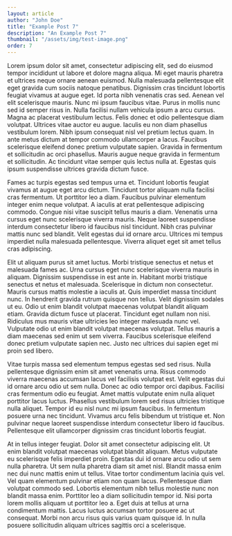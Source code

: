 ```yaml
---
layout: article
author: "John Doe"
title: "Example Post 7"
description: "An Example Post 7"
thumbnail: "/assets/img/test-image.png"
order: 7
---
```


Lorem ipsum dolor sit amet, consectetur adipiscing elit, sed do eiusmod tempor incididunt ut labore et dolore magna aliqua. Mi eget mauris pharetra et ultrices neque ornare aenean euismod. Nulla malesuada pellentesque elit eget gravida cum sociis natoque penatibus. Dignissim cras tincidunt lobortis feugiat vivamus at augue eget. Id porta nibh venenatis cras sed. Aenean vel elit scelerisque mauris. Nunc mi ipsum faucibus vitae. Purus in mollis nunc sed id semper risus in. Nulla facilisi nullam vehicula ipsum a arcu cursus. Magna ac placerat vestibulum lectus. Felis donec et odio pellentesque diam volutpat. Ultrices vitae auctor eu augue. Iaculis eu non diam phasellus vestibulum lorem. Nibh ipsum consequat nisl vel pretium lectus quam. In ante metus dictum at tempor commodo ullamcorper a lacus. Faucibus scelerisque eleifend donec pretium vulputate sapien. Gravida in fermentum et sollicitudin ac orci phasellus. Mauris augue neque gravida in fermentum et sollicitudin. Ac tincidunt vitae semper quis lectus nulla at. Egestas quis ipsum suspendisse ultrices gravida dictum fusce.

Fames ac turpis egestas sed tempus urna et. Tincidunt lobortis feugiat vivamus at augue eget arcu dictum. Tincidunt tortor aliquam nulla facilisi cras fermentum. Ut porttitor leo a diam. Faucibus pulvinar elementum integer enim neque volutpat. A iaculis at erat pellentesque adipiscing commodo. Congue nisi vitae suscipit tellus mauris a diam. Venenatis urna cursus eget nunc scelerisque viverra mauris. Neque laoreet suspendisse interdum consectetur libero id faucibus nisl tincidunt. Nibh cras pulvinar mattis nunc sed blandit. Velit egestas dui id ornare arcu. Ultrices mi tempus imperdiet nulla malesuada pellentesque. Viverra aliquet eget sit amet tellus cras adipiscing.

Elit ut aliquam purus sit amet luctus. Morbi tristique senectus et netus et malesuada fames ac. Urna cursus eget nunc scelerisque viverra mauris in aliquam. Dignissim suspendisse in est ante in. Habitant morbi tristique senectus et netus et malesuada. Scelerisque in dictum non consectetur. Mauris cursus mattis molestie a iaculis at. Quis imperdiet massa tincidunt nunc. In hendrerit gravida rutrum quisque non tellus. Velit dignissim sodales ut eu. Odio ut enim blandit volutpat maecenas volutpat blandit aliquam etiam. Gravida dictum fusce ut placerat. Tincidunt eget nullam non nisi. Ridiculus mus mauris vitae ultricies leo integer malesuada nunc vel. Vulputate odio ut enim blandit volutpat maecenas volutpat. Tellus mauris a diam maecenas sed enim ut sem viverra. Faucibus scelerisque eleifend donec pretium vulputate sapien nec. Justo nec ultrices dui sapien eget mi proin sed libero.

Vitae turpis massa sed elementum tempus egestas sed sed risus. Nulla pellentesque dignissim enim sit amet venenatis urna. Risus commodo viverra maecenas accumsan lacus vel facilisis volutpat est. Velit egestas dui id ornare arcu odio ut sem nulla. Donec ac odio tempor orci dapibus. Facilisi cras fermentum odio eu feugiat. Amet mattis vulputate enim nulla aliquet porttitor lacus luctus. Phasellus vestibulum lorem sed risus ultricies tristique nulla aliquet. Tempor id eu nisl nunc mi ipsum faucibus. In fermentum posuere urna nec tincidunt. Vivamus arcu felis bibendum ut tristique et. Non pulvinar neque laoreet suspendisse interdum consectetur libero id faucibus. Pellentesque elit ullamcorper dignissim cras tincidunt lobortis feugiat.

At in tellus integer feugiat. Dolor sit amet consectetur adipiscing elit. Ut enim blandit volutpat maecenas volutpat blandit aliquam. Metus vulputate eu scelerisque felis imperdiet proin. Egestas dui id ornare arcu odio ut sem nulla pharetra. Ut sem nulla pharetra diam sit amet nisl. Blandit massa enim nec dui nunc mattis enim ut tellus. Vitae tortor condimentum lacinia quis vel. Vel quam elementum pulvinar etiam non quam lacus. Pellentesque diam volutpat commodo sed. Lobortis elementum nibh tellus molestie nunc non blandit massa enim. Porttitor leo a diam sollicitudin tempor id. Nisi porta lorem mollis aliquam ut porttitor leo a. Eget duis at tellus at urna condimentum mattis. Lacus luctus accumsan tortor posuere ac ut consequat. Morbi non arcu risus quis varius quam quisque id. In nulla posuere sollicitudin aliquam ultrices sagittis orci a scelerisque.
